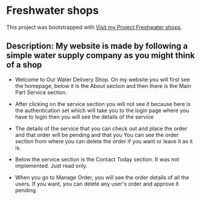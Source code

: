 # Freshwater shops

This project was bootstrapped with [Visit  my Project Freshwater shops](https://water-delivery-b84a1.web.app/).

## Description: My website is made by following a simple water supply company as you might think of a shop


+ Welcome to Our Water Delivery Shop. On my website you will first see the homepage, below it is the About section and then there is the Main Part Service section.

+ After clicking on the service section you will not see it because here is the authentication set which will take you to the login page where you have to login then you will see the details of the service

+ The details of the service that you can check out and place the order and that order will be pending and that you You can see the order section from where you can delete the order if you want or leave it as it is.

+ Below the service section is the Contact Today section. It was not implemented. Just read only.

+ When you go to Manage Order, you will see the order details of all the users. If you want, you can delete any user's order and approve it pending.